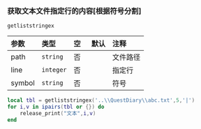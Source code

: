 ### 获取文本文件指定行的内容[根据符号分割]

`getliststringex`

| 参数   | 类型     | 空   | 默认 | 注释     |
| :----- | :------- | :--- | :--- | :------- |
| path   | `string` | 否   |      | 文件路径 |
| line   | `integer` | 否   |      | 指定行   |
| symbol | `string` | 否   |      | 符号     |
```lua
local tbl = getliststringex('..\\QuestDiary\\abc.txt',5,'|')
for i,v in ipairs(tbl or {}) do
    release_print("文本",i,v)
end
```

